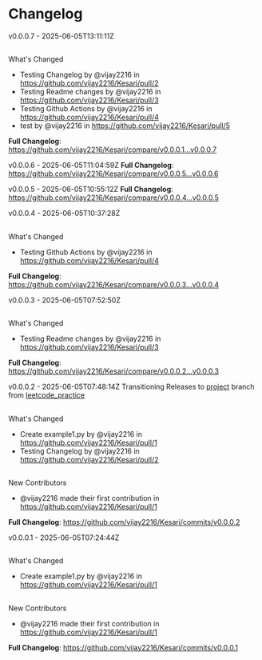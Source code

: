 # Changelog
v0.0.0.7 - 2025-06-05T13:11:11Z
##
What's Changed
* Testing Changelog by @vijay2216 in https://github.com/vijay2216/Kesari/pull/2
* Testing Readme changes by @vijay2216 in https://github.com/vijay2216/Kesari/pull/3
* Testing Github Actions by @vijay2216 in https://github.com/vijay2216/Kesari/pull/4
* test by @vijay2216 in https://github.com/vijay2216/Kesari/pull/5


**Full Changelog**: https://github.com/vijay2216/Kesari/compare/v0.0.0.1...v0.0.0.7

v0.0.0.6 - 2025-06-05T11:04:59Z
**Full Changelog**: https://github.com/vijay2216/Kesari/compare/v0.0.0.5...v0.0.0.6

v0.0.0.5 - 2025-06-05T10:55:12Z
**Full Changelog**: https://github.com/vijay2216/Kesari/compare/v0.0.0.4...v0.0.0.5

v0.0.0.4 - 2025-06-05T10:37:28Z
##
What's Changed
* Testing Github Actions by @vijay2216 in https://github.com/vijay2216/Kesari/pull/4


**Full Changelog**: https://github.com/vijay2216/Kesari/compare/v0.0.0.3...v0.0.0.4

v0.0.0.3 - 2025-06-05T07:52:50Z
##
What's Changed
* Testing Readme changes by @vijay2216 in https://github.com/vijay2216/Kesari/pull/3


**Full Changelog**: https://github.com/vijay2216/Kesari/compare/v0.0.0.2...v0.0.0.3

v0.0.0.2 - 2025-06-05T07:48:14Z
Transitioning Releases to [project](https://github.com/vijay2216/Kesari/tree/project) branch from [leetcode_practice](https://github.com/vijay2216/Kesari/tree/leetcode_practice)

##
What's Changed
* Create example1.py by @vijay2216 in https://github.com/vijay2216/Kesari/pull/1
* Testing Changelog by @vijay2216 in https://github.com/vijay2216/Kesari/pull/2

##
New Contributors
* @vijay2216 made their first contribution in https://github.com/vijay2216/Kesari/pull/1

**Full Changelog**: https://github.com/vijay2216/Kesari/commits/v0.0.0.2

v0.0.0.1 - 2025-06-05T07:24:44Z
##
What's Changed
* Create example1.py by @vijay2216 in https://github.com/vijay2216/Kesari/pull/1

##
New Contributors
* @vijay2216 made their first contribution in https://github.com/vijay2216/Kesari/pull/1

**Full Changelog**: https://github.com/vijay2216/Kesari/commits/v0.0.0.1

